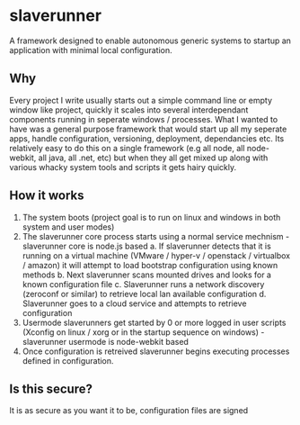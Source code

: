 slaverunner
===========

A framework designed to enable autonomous generic systems to startup an application with minimal local configuration.

Why
---
Every project I write usually starts out a simple command line or empty window like project, quickly it scales into several interdependant components running in seperate windows / processes.
What I wanted to have was a general purpose framework that would start up all my seperate apps, handle configuration, versioning, deployment, dependancies etc.
Its relatively easy to do this on a single framework (e.g all node, all node-webkit, all java, all .net, etc) but when they all get mixed up along with various whacky system tools and scripts it gets hairy quickly.

How it works
------------
1. The system boots (project goal is to run on linux and windows in both system and user modes)
2. The slaverunner core process starts using a normal service mechnism - slaverunner core is node.js based
  a. If slaverunner detects that it is running on a virtual machine (VMware / hyper-v / openstack / virtualbox / amazon) it will attempt to load bootstrap configuration using known methods
  b. Next slaverunner scans mounted drives and looks for a known configuration file
  c. Slaverunner runs a network discovery (zeroconf or similar) to retrieve local lan available configuration 
  d. Slaverunner goes to a cloud service and attempts to retrieve configuration
3. Usermode slaverunners get started by 0 or more logged in user scripts (Xconfig on linux / xorg or in the startup sequence on windows) - slaverunner usermode is node-webkit based
4. Once configuration is retreived slaverunner begins executing processes defined in configuration.

Is this secure?
---------------
It is as secure as you want it to be, configuration files are signed 


